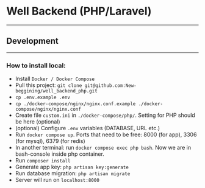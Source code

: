 # Well Backend (PHP/Laravel)
** **
## Development
** **
### How to install local:
 - Install `Docker / Docker Compose`
 - Pull this project: `git clone git@github.com:New-beggining/well_backend_php.git`
 - `cp .env.example .env`
 - `cp ./docker-compose/nginx/nginx.conf.example ./docker-compose/nginx/nginx.conf`
 - Create file `custom.ini` in `./docker-compose/php/`. Setting for PHP should be here (optional)
 - (optional) Configure `.env` variables (DATABASE, URL etc.)
 - Run `docker compose up`. Ports that need to be free: 8000 (for app), 3306 (for mysql), 6379 (for redis)
 - In another terminal: run `docker compose exec php bash`. Now we are in bash-console inside php container.
 - Run `composer install`
 - Generate app key: `php artisan key:generate`
 - Run database migration: `php artisan migrate`
 - Server will run on `localhost:8000`
